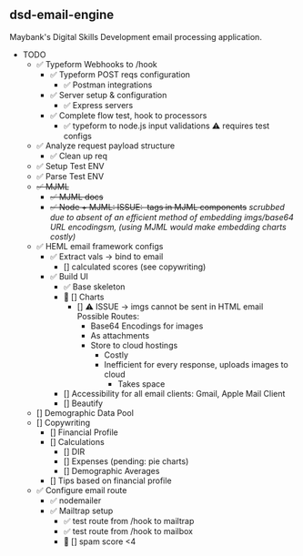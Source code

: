 ## dsd-email-engine
Maybank's Digital Skills Development email processing application.

* TODO
    * ✅ Typeform Webhooks to /hook
        * ✅ Typeform POST reqs configuration
            * ✅ Postman integrations
        * ✅ Server setup & configuration
            * ✅ Express servers
        * ✅ Complete flow test, hook to processors
            * ✅ typeform to node.js input validations ⚠️ requires test configs
    * ✅ Analyze request payload structure
        * ✅ Clean up req
    * ✅ Setup Test ENV
    * ✅ Parse Test ENV
    * ~~✅ MJML~~
        * ~~✅ MJML docs~~
        * ~~✅ Node + MJML: ISSUE: <img> tags in MJML components~~
            _scrubbed due to absent of an efficient method of embedding imgs/base64 URL encodingsm, (using MJML would make embedding charts costly)_
    * ✅ HEML email framework configs
        * ✅ Extract vals -> bind to email
            * [] calculated scores (see copywriting)
        * ✅ Build UI
            * ✅ Base skeleton
            * 🔨 [] Charts
                * [] ⚠️ ISSUE -> imgs cannot be sent in HTML email
                    Possible Routes:
                    - Base64 Encodings for images
                    - As attachments
                    - Store to cloud hostings
                        - Costly
                        - Inefficient for every response, uploads images to cloud
                            - Takes space
            * [] Accessibility for all email clients: Gmail, Apple Mail Client
            * [] Beautify
    * [] Demographic Data Pool
    * [] Copywriting
        * [] Financial Profile
        * [] Calculations
            * [] DIR
            * [] Expenses (pending: pie charts)
            * [] Demographic Averages
        * [] Tips based on financial profile
    * ✅ Configure email route
        * ✅ nodemailer
        * ✅ Mailtrap setup
            * ✅ test route from /hook to mailtrap
            * ✅ test route from /hook to mailbox
            * 🔧 [] spam score <4